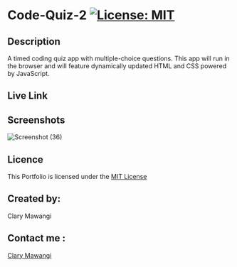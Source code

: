 # Code-Quiz-2 [![License: MIT](https://img.shields.io/badge/License-MIT-yellow.svg)](https://opensource.org/licenses/MIT)

## Description

A timed coding quiz app with multiple-choice questions. This app will run in the browser and will feature dynamically updated HTML and CSS powered by JavaScript.

## Live Link

## Screenshots

![Screenshot (36)](https://user-images.githubusercontent.com/78886789/161814558-a7b6446c-a6ee-46ca-8ee6-3d5d87848cab.png)


## Licence

This Portfolio is licensed under the [MIT License](./LICENSE)

## Created by:

Clary Mawangi

## Contact me :

[Clary Mawangi](http://github.com/Clary-Ashton)


